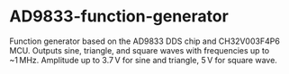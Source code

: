 # AD9833-function-generator
Function generator based on the AD9833 DDS chip and CH32V003F4P6 MCU. Outputs sine, triangle, and square waves with frequencies up to ~1 MHz. Amplitude up to 3.7 V for sine and triangle, 5 V for square wave.
